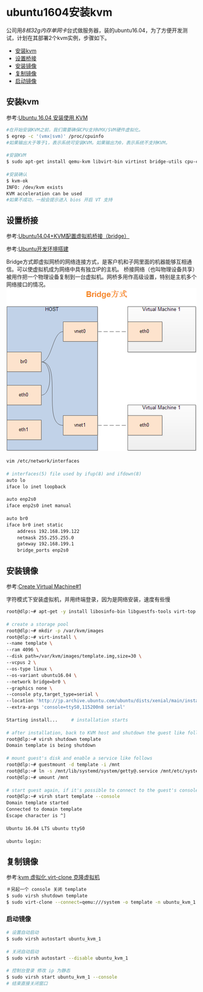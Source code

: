 # ubuntu1604安装kvm

公司用*8核32g内存单网卡*台式做服务器，装的ubuntu16.04，为了方便开发测试，计划在其部署2个kvm实例，步骤如下。

- [安装kvm](#install_kvm)
- [设置桥接](#bridge_set)
- [安装镜像](#install_img)
- [复制镜像](#clone_img)
- [启动镜像](#start_img)

## 安装kvm<a name="install_kvm"></a>

参考:[Ubuntu 16.04 安装使用 KVM](http://blog.topspeedsnail.com/archives/8573)

~~~bash
#在开始安装KVM之前，我们需要确保CPU支持VMX/SVM硬件虚拟化。
$ egrep -c '(vmx|svm)' /proc/cpuinfo
#如果输出大于等于1，表示系统可安装KVM。如果输出为0，表示系统不支持KVM。

#安装KVM
$ sudo apt-get install qemu-kvm libvirt-bin virtinst bridge-utils cpu-checker

#安装确认
$ kvm-ok
INFO: /dev/kvm exists
KVM acceleration can be used
#如果不成功，一般会提示进入 bios 开启 VT 支持
~~~


## 设置桥接<a name="bridge_set"></a>

参考:[Ubuntu14.04+KVM配置虚拟机桥接（bridge）](https://blog.csdn.net/fieldoffier/article/details/48497833)

参考:[Ubuntu开发环境搭建](https://www.leolan.top/index.php/posts/193.html)

Bridge方式即虚拟网桥的网络连接方式，是客户机和子网里面的机器能够互相通信。可以使虚拟机成为网络中具有独立IP的主机。
桥接网络（也叫物理设备共享）被用作把一个物理设备复制到一台虚拟机。网桥多用作高级设置，特别是主机多个网络接口的情况。
![bridge方式](resource/ubuntu1604/bridge.png)
~~~bash
vim /etc/network/interfaces

# interfaces(5) file used by ifup(8) and ifdown(8)
auto lo
iface lo inet loopback

auto enp2s0
iface enp2s0 inet manual

auto br0
iface br0 inet static
    address 192.168.199.122
    netmask 255.255.255.0
    gateway 192.168.199.1
    bridge_ports enp2s0
~~~

## 安装镜像<a name="install_img"></a>

参考:[Create Virtual Machine#1](https://www.server-world.info/en/note?os=Ubuntu_16.04&p=kvm&f=2)

字符模式下安装虚拟机，并用终端登录，因为是网络安装，速度有些慢
~~~bash
root@dlp:~# apt-get -y install libosinfo-bin libguestfs-tools virt-top

# create a storage pool
root@dlp:~# mkdir -p /var/kvm/images 
root@dlp:~# virt-install \
--name template \
--ram 4096 \
--disk path=/var/kvm/images/template.img,size=30 \
--vcpus 2 \
--os-type linux \
--os-variant ubuntu16.04 \
--network bridge=br0 \
--graphics none \
--console pty,target_type=serial \
--location 'http://jp.archive.ubuntu.com/ubuntu/dists/xenial/main/installer-amd64/' \
--extra-args 'console=ttyS0,115200n8 serial'

Starting install...     # installation starts

# after installation, back to KVM host and shutdown the guest like follows
root@dlp:~# virsh shutdown template 
Domain template is being shutdown

# mount guest's disk and enable a service like follows
root@dlp:~# guestmount -d template -i /mnt 
root@dlp:~# ln -s /mnt/lib/systemd/system/getty@.service /mnt/etc/systemd/system/getty.target.wants/getty@ttyS0.service 
root@dlp:~# umount /mnt

# start guest again, if it's possible to connect to the guest's console, it's OK all
root@dlp:~# virsh start template --console 
Domain template started
Connected to domain template
Escape character is ^]

Ubuntu 16.04 LTS ubuntu ttyS0

ubuntu login:
~~~

## 复制镜像<a name="clone_img"></a>

参考:[kvm 虚拟化 virt-clone 克隆虚拟机](https://blog.csdn.net/wanglei_storage/article/details/51106096)

~~~bash
＃另起一个 console 关闭 template
$ sudo virsh shutdown template
$ sudo virt-clone --connect=qemu:///system -o template -n ubuntu_kvm_1 -f /var/kvm/images/ubuntu_kvm_1

~~~

### 启动镜像<a name="start_img"></a>

~~~bash
# 设置自动启动
$ sudo virsh autostart ubuntu_kvm_1

# 关闭自动启动
$ sudo virsh autostart --disable ubuntu_kvm_1

# 控制台登录 修改 ip 为静态
$ sudo virsh start ubuntu_kvm_1 --console
# 结束直接关闭窗口
~~~
